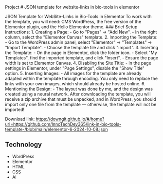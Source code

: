 Project # JSON template for website-links in bio-tools in elementor

JSON Template for WebSite-Links in Bio-Tools in Elementor To work with the template, you will need: CMS WordPress, the free version of the Elementor plugin, and the Hello Elementor theme. ### Brief Setup Instructions: 1. Creating a Page: - Go to "Pages" → "Add New". - In the right column, select the "Elementor Canvas" template. 2. Importing the Template: - Go to the WordPress admin panel, select "Elementor" → "Templates" → "Import Template". - Choose the template file and click "Import". 3. Inserting the Template: - On the page in Elementor, click the folder icon. - Select "My Templates", find the imported template, and click "Insert". - Ensure the page width is set to Elementor Canvas. 4. Disabling the Site Title: - In the page settings in Elementor, under "Page Settings", disable the "Show Title" option. 5. Inserting Images: - All images for the template are already adapted within the template through encoding. You only need to replace the links with your own images, which should already be hosted online. 6. Mentioning the Design: - The layout was done by me, and the design was created using a neural network. After downloading the template, you will receive a zip archive that must be unpacked, and in WordPress, you should import only one file from the template — otherwise, the template will not be imported!


Download link:  https://downgit.github.io/#/home?url=https://github.com/InnoTechDev365/link-in-bio-tools-template-/blob/main/elementor-6-2024-10-08.json

 
 ## Technology

 - WordPress
 - Elementor
 - HTML
 - CSS
 - AI
